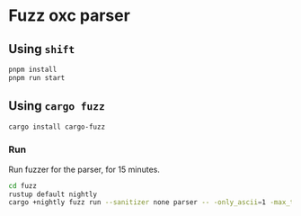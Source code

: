 # Fuzz oxc parser

## Using `shift`

```bash
pnpm install
pnpm run start
```

## Using `cargo fuzz`

```bash
cargo install cargo-fuzz
```
### Run

Run fuzzer for the parser, for 15 minutes.

```bash
cd fuzz
rustup default nightly
cargo +nightly fuzz run --sanitizer none parser -- -only_ascii=1 -max_total_time=900 -timeout=5
```
